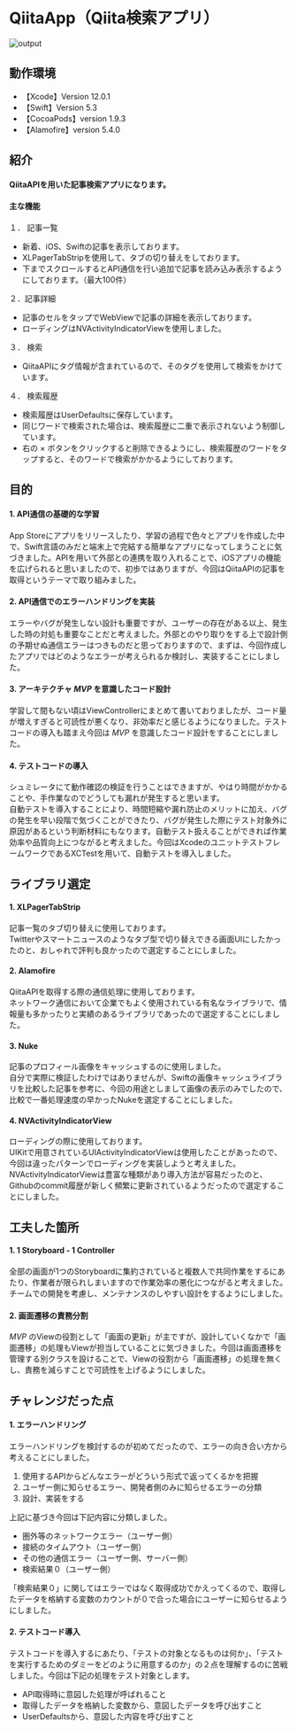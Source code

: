 # QiitaApp（Qiita検索アプリ）
![output](https://user-images.githubusercontent.com/64976657/101054665-78219780-35cc-11eb-88a3-11cd5f0f4f38.gif)


## 動作環境
* 【Xcode】Version 12.0.1
* 【Swift】Version 5.3
* 【CocoaPods】version 1.9.3
* 【Alamofire】version 5.4.0


## 紹介
#### QiitaAPIを用いた記事検索アプリになります。
#### 主な機能

１． 記事一覧  
* 新着、iOS、Swiftの記事を表示しております。
* XLPagerTabStripを使用して、タブの切り替えをしております。
* 下までスクロールするとAPI通信を行い追加で記事を読み込み表示するようにしております。（最大100件）

２．記事詳細
* 記事のセルをタップでWebViewで記事の詳細を表示しております。
* ローディングはNVActivityIndicatorViewを使用しました。

３． 検索
* QiitaAPIにタグ情報が含まれているので、そのタグを使用して検索をかけています。

４． 検索履歴
* 検索履歴はUserDefaultsに保存しています。
* 同じワードで検索された場合は、検索履歴に二重で表示されないよう制御しています。
* 右の × ボタンをクリックすると削除できるようにし、検索履歴のワードをタップすると、そのワードで検索がかかるようにしております。


## 目的
#### 1. API通信の基礎的な学習
App Storeにアプリをリリースしたり、学習の過程で色々とアプリを作成した中で、Swift言語のみだと端末上で完結する簡単なアプリになってしまうことに気づきました。APIを用いて外部との連携を取り入れることで、iOSアプリの機能を広げられると思いましたので、初歩ではありますが、今回はQiitaAPIの記事を取得というテーマで取り組みました。

#### 2. API通信でのエラーハンドリングを実装
エラーやバグが発生しない設計も重要ですが、ユーザーの存在がある以上、発生した時の対処も重要なことだと考えました。外部とのやり取りをする上で設計側の予期せぬ通信エラーはつきものだと思っておりますので、まずは、今回作成したアプリではどのようなエラーが考えられるか検討し、実装することにしました。

#### 3. アーキテクチャ _MVP_ を意識したコード設計
学習して間もない頃はViewControllerにまとめて書いておりましたが、コード量が増えすぎると可読性が悪くなり、非効率だと感じるようになりました。テストコードの導入も踏まえ今回は _MVP_ を意識したコード設計をすることにしました。

#### 4. テストコードの導入
シュミレータにて動作確認の検証を行うことはできますが、やはり時間がかかることや、手作業なのでどうしても漏れが発生すると思います。  
自動テストを導入することにより、時間短縮や漏れ防止のメリットに加え、バグの発生を早い段階で気づくことができたり、バグが発生した際にテスト対象外に原因があるという判断材料にもなります。自動テスト扱えることができれば作業効率や品質向上につながると考えました。今回はXcodeのユニットテストフレームワークであるXCTestを用いて、自動テストを導入しました。


## ライブラリ選定
#### 1. XLPagerTabStrip
記事一覧のタブ切り替えに使用しております。  
Twitterやスマートニュースのようなタブ型で切り替えできる画面UIにしたかったのと、おしゃれで評判も良かったので選定することにしました。

#### 2. Alamofire
QiitaAPIを取得する際の通信処理に使用しております。  
ネットワーク通信において企業でもよく使用されている有名なライブラリで、情報量も多かったりと実績のあるライブラリであったので選定することにしました。

#### 3. Nuke
記事のプロフィール画像をキャッシュするのに使用しました。  
自分で実際に検証したわけではありませんが、Swiftの画像キャッシュライブラリを比較した記事を参考に、今回の用途としまして画像の表示のみでしたので、比較で一番処理速度の早かったNukeを選定することにしました。

#### 4. NVActivityIndicatorView
ローディングの際に使用しております。  
UIKitで用意されているUIActivityIndicatorViewは使用したことがあったので、今回は違ったパターンでローディングを実装しようと考えました。NVActivityIndicatorViewは豊富な種類があり導入方法が容易だったのと、Githubのcommit履歴が新しく頻繁に更新されているようだったので選定することにしました。


## 工夫した箇所
#### 1. 1 Storyboard - 1 Controller
全部の画面が1つのStoryboardに集約されていると複数人で共同作業をするにあたり、作業者が限られしまいますので作業効率の悪化につながると考えました。チームでの開発を考慮し、メンテナンスのしやすい設計をするようにしました。

#### 2. 画面遷移の責務分割
_MVP_ のViewの役割として「画面の更新」が主ですが、設計していくなかで「画面遷移」の処理もViewが担当していることに気づきました。今回は画面遷移を管理する別クラスを設けることで、Viewの役割から「画面遷移」の処理を無くし、責務を減らすことで可読性を上げるようにしました。


## チャレンジだった点
#### 1. エラーハンドリング
エラーハンドリングを検討するのが初めてだったので、エラーの向き合い方から考えることにしました。   
1. 使用するAPIからどんなエラーがどういう形式で返ってくるかを把握
2. ユーザー側に知らせるエラー、開発者側のみに知らせるエラーの分類
3. 設計、実装をする

上記に基づき今回は下記内容に分類しました。
* 圏外等のネットワークエラー（ユーザー側）
* 接続のタイムアウト（ユーザー側）
* その他の通信エラー（ユーザー側、サーバー側）
* 検索結果０（ユーザー側）

「検索結果０」に関してはエラーではなく取得成功でかえってくるので、取得したデータを格納する変数のカウントが０で合った場合にユーザーに知らせるようにしました。

#### 2. テストコード導入
テストコードを導入するにあたり、「テストの対象となるものは何か」、「テストを実行するためのダミーをどのように用意するのか」の２点を理解するのに苦戦しました。今回は下記の処理をテスト対象とします。
* API取得時に意図した処理が呼ばれること
* 取得したデータを格納した変数から、意図したデータを呼び出すこと
* UserDefaultsから、意図した内容を呼び出すこと

